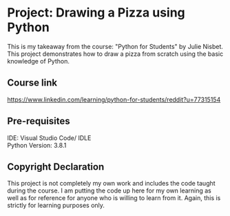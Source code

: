 # Project: Drawing a Pizza using Python 
This is my takeaway from the course: "Python for Students" by Julie Nisbet. This project demonstrates how to draw a pizza from scratch
using the basic knowledge of Python. 

## Course link
https://www.linkedin.com/learning/python-for-students/reddit?u=77315154

## Pre-requisites
IDE: Visual Studio Code/ IDLE <br>
Python Version: 3.8.1

## Copyright Declaration
This project is not completely my own work and includes the code taught during the course. I am putting the code up here for my own learning as well as for reference for anyone who is willing to learn from it. Again, this is strictly for learning purposes only.
